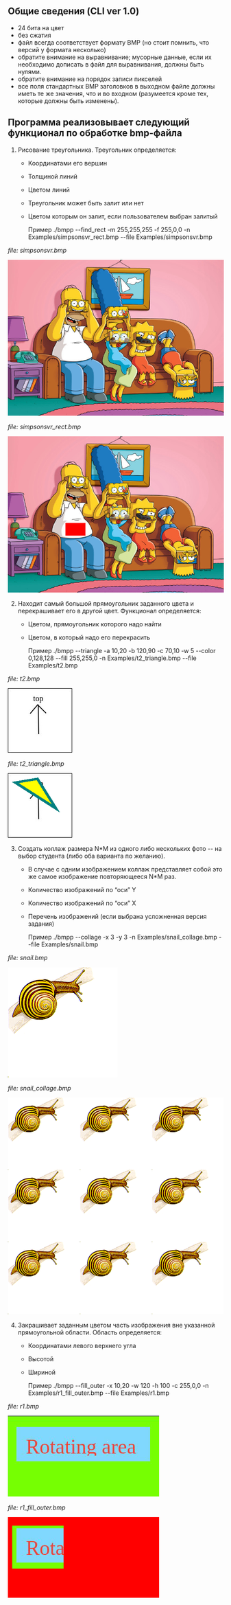 Общие сведения (CLI ver 1.0)
--------------
+ 24 бита на цвет
+ без сжатия
+ файл всегда соответствует формату BMP (но стоит помнить, что версий у формата несколько)
+ обратите внимание на выравнивание; мусорные данные, если их необходимо дописать в файл для выравнивания, должны быть нулями.
+ обратите внимание на порядок записи пикселей
+ все поля стандартных BMP заголовков в выходном файле должны иметь те же значения, что и во входном (разумеется кроме тех, которые должны быть изменены).

Программа реализовывает следующий функционал по обработке bmp-файла
-------------------------------------------------------------------
1. Рисование треугольника. Треугольник определяется:
    + Координатами его вершин 
    + Толщиной линий 
    + Цветом линий 
    + Треугольник может быть залит или нет 
    + Цветом которым он залит, если пользователем выбран залитый 

    
      Пример
      ./bmpp --find_rect -m 255,255,255 -f 255,0,0 -n Examples/simpsonsvr_rect.bmp --file Examples/simpsonsvr.bmp
      
_file: simpsonsvr.bmp_

![Screenshot](Examples/simpsonsvr.bmp)

_file: simpsonsvr_rect.bmp_

![Screenshot](Examples/simpsonsvr_rect.bmp)


2. Находит самый большой прямоугольник заданного цвета и перекрашивает его в другой цвет. Функционал определяется:
   + Цветом, прямоугольник которого надо найти
   + Цветом, в который надо его перекрасить


      Пример
      ./bmpp --triangle -a 10,20 -b 120,90 -c 70,10 -w 5 --color 0,128,128 --fill 255,255,0 -n Examples/t2_triangle.bmp --file Examples/t2.bmp

_file: t2.bmp_

![Screenshot](Examples/t2.bmp)

_file: t2_triangle.bmp_

![Screenshot](Examples/t2_triangle.bmp)


3. Создать коллаж размера N\*M из одного либо нескольких фото -- на выбор студента (либо оба варианта по желанию). 
   + В случае с одним изображением коллаж представляет собой это же самое изображение повторяющееся N\*M раз.
   + Количество изображений по “оси” Y
   + Количество изображений по “оси” X
   + Перечень изображений (если выбрана усложненная версия задания)


      Пример
      ./bmpp --collage -x 3 -y 3 -n Examples/snail_collage.bmp --file Examples/snail.bmp
     
_file: snail.bmp_

![Screenshot](Examples/snail.bmp)

_file: snail_collage.bmp_

![Screenshot](Examples/snail_collage.bmp)


4. Закрашивает заданным цветом часть изображения вне указанной прямоугольной области. Область определяется: 
   + Координатами левого верхнего угла
   + Высотой
   + Шириной


      Пример
      ./bmpp --fill_outer -x 10,20 -w 120 -h 100 -c 255,0,0 -n Examples/r1_fill_outer.bmp --file Examples/r1.bmp 

_file: r1.bmp_

![Screenshot](Examples/r1.bmp)

_file: r1_fill_outer.bmp_

![Screenshot](Examples/r1_fill_outer.bmp)
